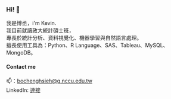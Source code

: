### Hi! 👋
我是博丞，i'm Kevin.<br>
我目前就讀政大統計碩士班<!--，另位於國泰人壽數位發展部擔任資料分析實習生-->，<br>
專長於統計分析、資料視覺化、機器學習與自然語言處理。<br>
擅長使用工具為：Python、R Language、SAS、Tableau、MySQL、MongoDB。<br>
#### Contact me
📫：bochenghsieh@g.nccu.edu.tw
<br>
LinkedIn: [連接](https://www.linkedin.com/in/博丞-謝-4396b7235/)


<!--
**hsiehbocheng/hsiehbocheng** is a ✨ _special_ ✨ repository because its `README.md` (this file) appears on your GitHub profile.

Here are some ideas to get you started:

- 🔭 I’m currently working on ...
- 🌱 I’m currently learning ...
- 👯 I’m looking to collaborate on ...
- 🤔 I’m looking for help with ...
- 💬 Ask me about ...
- 📫 How to reach me: ...
- 😄 Pronouns: ...
- ⚡ Fun fact: ...
-->
